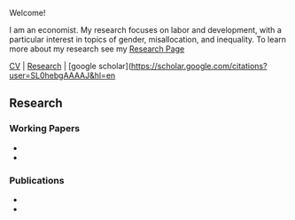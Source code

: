 
Welcome!



I am an economist. My research focuses on labor and development, with a particular interest in topics of gender, misallocation, and inequality. To learn more about my research see my [Research Page](research.md)

[CV](Sudhir_CV.pdf) | [Research](research.md) | [google scholar](https://scholar.google.com/citations?user=SL0hebgAAAAJ&hl=en
## Research
### Working Papers
-
-
### Publications
-
-



